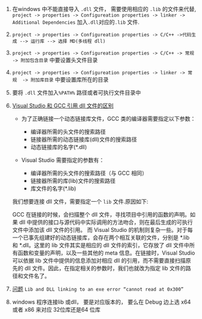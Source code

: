 1. 在windows 中不能直接导入 `.dll` 文件， 需要使用相应的 `.lib` 的文件来代替,  `project -> properties -> Configureation properties -> linker -> Additional Dependencies` 加入`.dll`对应的`.lib` 文件.
2. `project -> properties -> Configureation properties -> C/C++ ->代码生成 --> 运行库 --> 选择 MD(多线程 dll)`
3. `project -> properties -> Configureation properties -> C/C++ -> 常规 -> 附加包含目录` 中要设置头文件目录
4. `project -> properties -> Configureation properties -> linker -> 常规  -> 附加库目录` 中要设置库所在的目录
5. 要将 `.dll` 文件加入`%PATH%` 路径或者可执行文件目录中
6. [Visual Studio 和 GCC 引用 dll 文件的区别](https://bitmingw.com/2014/12/15/dll-in-visual-studio-and-gcc/)

	- 为了正确链接一个动态链接库文件，GCC 类的编译器需要指定以下参数：

		- 编译器所需的头文件的搜索路径
		- 链接器所需的动态链接库(dll)文件的搜索路径
		- 动态链接库的名字(*.dll)
	- Visual Studio 需要指定的参数有：
		- 编译器所需的头文件的搜索路径（与 GCC 相同）
		- 链接器所需的库(lib)文件的搜索路径
		- 库文件的名字(*.lib)

	我们想要连接 dll 文件，需要指定一个 `lib` 文件.原因如下:

	GCC 在链接的时候，会扫描整个 dll 文件，寻找项目中引用的函数的声明。如果 dll 中提供的接口与源代码中实际调用的方法吻合，则在最后生成的可执行文件中添加该 dll 文件的引用。
	而 Visual Studio 的机制则复杂一些。对于每一个已事先组建好的动态链接库，会存在两个相互关联的文件，分别是 *.lib 和 *.dll。这里的 lib 文件其实是相应的 dll 文件的索引，它存放了 dll 文件中所有函数和变量的声明，以及一些其他的 meta 信息。在链接时，Visual Studio 可以依据 lib 文件中提供的信息添加对相应 dll 的引用，而不需要直接扫描原先的 dll 文件。因此，在指定相关的参数时，我们也就改为指定 lib 文件的路径和文件名了。
7.  [问题](https://stackoverflow.com/questions/8599539/lib-and-dll-linking-to-an-exe-error-cannot-read-at-0x300) `Lib and DLL linking to an exe error “cannot read at 0x300”`
8.  windows 程序连接lib 或dll， 要是对应版本的， 要么在 Debug 边上选 x64 或者  x86 来对应 32位库还是64 位库
	
